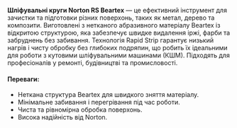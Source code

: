 **Шліфувальні круги Norton RS Beartex** — це ефективний інструмент для зачистки та підготовки різних поверхонь, таких як метал, дерево та композити. Виготовлені з нетканого абразивного матеріалу Beartex із відкритою структурою, яка забезпечує швидке видалення іржі, фарби та забруднень без забивання. Технологія Rapid Strip гарантує низький нагрів і чисту обробку без глибоких подряпин, що робить їх ідеальними для роботи з кутовими шліфувальними машинами (КШМ). Підходять для професіоналів у ремонті, будівництві та промисловості.

#### Переваги:

- Неткана структура Beartex для швидкого зняття матеріалу.
- Мінімальне забивання і перегрівання під час роботи.
- Чиста та рівномірна обробка поверхонь.
- Висока надійність від Norton.
